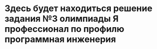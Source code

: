 # Здесь будет находиться решение задания №3 олимпиады Я профессионал по профилю программная инженерия
